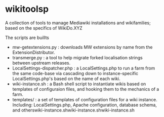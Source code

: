 # wikitoolsp
A collection of tools to manage Mediawiki installations and wikifamilies; based on the specifics of WikiDo.XYZ

The scripts are buillts

* mw-getextensions.py : downloads MW extensions by name from the ExtensionDistributor.
* transmerge.py : a tool to help migrate forked localisation strings between upstream releases.
* LocalSettings-dispatcher.php : a LocalSettings.php to run a farm from the same code-base via cascading down to instance-specific LocalSettings.php's based on the name of each wiki.
* wiki-instance.sh :  a Bash shell script to instantiate wikis based on templates of configuraion files, and hooking them to the mechanics of a farm.
* templates/ :  a set of templates of configuration files for a wiki instance. Including: LocalSettings.php, Apache configuration, database schema, and otherswiki-instance.shwiki-instance.shwiki-instance.sh
